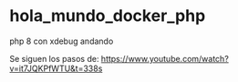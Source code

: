 # hola_mundo_docker_php
php 8 con xdebug andando

Se siguen los pasos de:
https://www.youtube.com/watch?v=it7JQKPfWTU&t=338s

